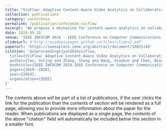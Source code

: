 ```yaml
---
title: "VisFlow: Adaptive Content-Aware Video Analytics on Collaborative Cameras"
collection: publications
category: conference
permalink: /publication/infocom24-visflow
excerpt: 'We propose a mechanism for content-aware analytics on collaborative cameras, denoted as VisFlow, to increase the quality of detections and achieve the latency requirement by fully utilizing camera resources.'
date: 2024-05-20
venue: 'IEEE INFOCOM 2024 - IEEE Conference on Computer Communications '
slidesurl: #'http://academicpages.github.io/files/slides2.pdf'
paperurl: 'https://ieeexplore.ieee.org/abstract/document/10621148'
citation: '@inproceedings{yan2024visflow,
  title={VisFlow: Adaptive Content-Aware Video Analytics on Collaborative Cameras},
  author={Yan, Yuting and Zhang, Sheng and Wang, Xiaokun and Chen, Ning and Chen, Yu and Liang, Yu and Xiao, Mingjun and Lu, Sanglu},
  booktitle={IEEE INFOCOM 2024-IEEE Conference on Computer Communications},
  pages={2019--2028},
  year={2024},
  organization={IEEE}
}'
---
```


The contents above will be part of a list of publications, if the user clicks the link for the publication than the contents of section will be rendered as a full page, allowing you to provide more information about the paper for the reader. When publications are displayed as a single page, the contents of the above "citation" field will automatically be included below this section in a smaller font.
